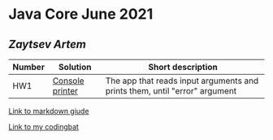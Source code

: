 # Java Core June 2021

## *Zaytsev Artem*

| Number | Solution  | Short description
| --- | --- | --- |
| HW1 | [Console printer](https://github.com/NikolaevArtem/Java_Core_June_2021/tree/feature/ZaytsevArtem/src/main/java/homework_1) | The app that reads input arguments and prints them, until "error" argument |

[Link to markdown giude](https://github.com/adam-p/markdown-here/wiki/Markdown-Cheatsheet)

[Link to my codingbat](https://codingbat.com/done?user=zarp1986@gmail.com&tag=4480593357)
